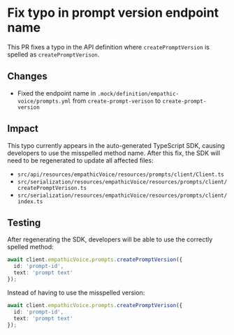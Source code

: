 # Fix typo in prompt version endpoint name

This PR fixes a typo in the API definition where `createPromptVersion` is spelled as `createPromptVerison`.

## Changes
- Fixed the endpoint name in `.mock/definition/empathic-voice/prompts.yml` from `create-prompt-verison` to `create-prompt-version`

## Impact
This typo currently appears in the auto-generated TypeScript SDK, causing developers to use the misspelled method name. After this fix, the SDK will need to be regenerated to update all affected files:

- `src/api/resources/empathicVoice/resources/prompts/client/Client.ts`
- `src/serialization/resources/empathicVoice/resources/prompts/client/createPromptVerison.ts`
- `src/serialization/resources/empathicVoice/resources/prompts/client/index.ts`

## Testing
After regenerating the SDK, developers will be able to use the correctly spelled method:
```typescript
await client.empathicVoice.prompts.createPromptVersion({
  id: 'prompt-id',
  text: 'prompt text'
});
```

Instead of having to use the misspelled version:
```typescript
await client.empathicVoice.prompts.createPromptVerison({
  id: 'prompt-id',
  text: 'prompt text'
});
```
